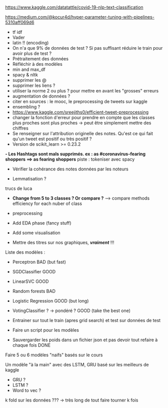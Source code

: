 https://www.kaggle.com/datatattle/covid-19-nlp-text-classification

https://medium.com/@kocur4d/hyper-parameter-tuning-with-pipelines-5310aff069d6

- tf idf
- Vader
- latin !! (encoding)
- On n'a que 9% de données de test ? Si pas suffisant réduire le train pour avoir plus de test ? 
- Prétraitement des données
- Réfléchir à des modèles
- min and max_df
- spacy & nltk 
- supprimer les @ 
- supprimer les liens ?
- utiliser la norme 2 ou plus ? pour mettre en avant les "grosses" erreurs
- augmentation de données ?
- citer en sources : le mooc, le preprocessing de tweets sur kaggle
- ensembling ?
- https://www.kaggle.com/sreejiths0/efficient-tweet-preprocessing
- changer la fonction d'erreur pour prendre en compte que les classes plus proches sont plus proches  -> peut être simplement mettre des chiffres 
- Se renseigner sur l'attribution originelle des notes. Qu'est ce qui fait qu'un tweet est positif ou très positif ? 
- Version de scikit_learn >= 0.23.2


**- Les Hashtags sont mals supprimés. ex : as #coronavirus-fearing shoppers ==> as fearing shoppers**
piste : tokeniser avec spacy

- Vérifier la cohérance des notes données par les noteurs


- Lemmatisation ?


trucs de luca




- **Change from 5 to 3 classes ? Or compare ?**  --> compare methods efficiency for each nuber of class

- preprocessing 
- Add EDA phase (fancy stuff)
- Add some visualisation
- Mettre des titres sur nos graphiques, ***vraiment*** !!!


Liste des modèles : 

- Perceptron BAD  (but fast)
- SGDClassifier   GOOD
- LinearSVC   GOOD


- Random forests   BAD
- Logistic Regression  GOOD (but long)

- VotingClassifier ? -> pondéré ?  GOOD (take the best one)




- Entrainer sur tout le train (apres grid search) et test sur données de test  
- Faire un script pour les modèles 


- Sauvergarder les poids dans un fichier json et pas devoir tout refaire à chaque fois DONE

Faire 5 ou 6 modèles "naifs" basés sur le cours 


Un modèle "à la main" avec des LSTM, GRU basé sur les meilleurs de kaggle

- GRU ?
- LSTM ?
- Word to vec ? 



k fold sur les données ??? -> très long de tout faire tourner k fois 


